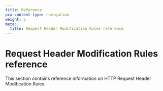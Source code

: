 ```yaml
---
title: Reference
pcx-content-type: navigation
weight: 5
meta:
  title: Request Header Modification Rules reference
---
```


# Request Header Modification Rules reference

This section contains reference information on HTTP Request Header Modification Rules.

<DirectoryListing path="/transform/request-header-modification/reference" />
